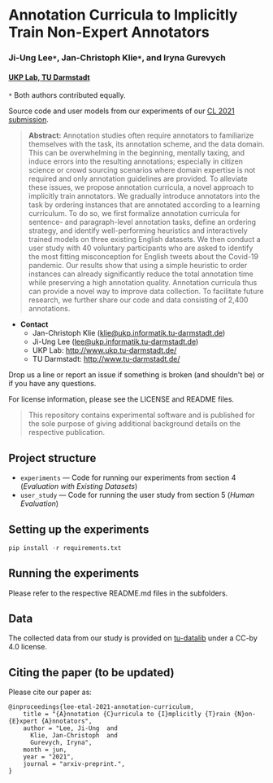 # Annotation Curricula to Implicitly Train Non-Expert Annotators
### Ji-Ung Lee`*`, Jan-Christoph Klie`*`, and Iryna Gurevych
#### [UKP Lab, TU Darmstadt](https://www.informatik.tu-darmstadt.de/ukp/ukp_home/index.en.jsp)
`*` Both authors contributed equally.

Source code and user models from our experiments of our [CL 2021 submission](https://arxiv.org/abs/2106.02382). 

> **Abstract:** Annotation studies often require annotators to familiarize themselves with the task, its annotation scheme, and the data domain. This can be overwhelming in the beginning, mentally taxing, and induce errors into the resulting annotations; especially in citizen science or crowd sourcing scenarios where domain expertise is not required and only annotation guidelines are provided. To alleviate these issues, we propose annotation curricula, a novel approach to implicitly train annotators. We gradually introduce annotators into the task by ordering instances that are annotated according to a learning curriculum. To do so, we first formalize annotation curricula for sentence- and paragraph-level annotation tasks, define an ordering strategy, and identify well-performing heuristics and interactively trained models on three existing English datasets. We then conduct a user study with 40 voluntary participants who are asked to identify the most fitting misconception for English tweets about the Covid-19 pandemic. Our results show that using a simple heuristic to order instances can already significantly reduce the total annotation time while preserving a high annotation quality. Annotation curricula thus can provide a novel way to improve data collection. To facilitate future research, we further share our code and data consisting of 2,400 annotations.

* **Contact** 
    * Jan-Christoph Klie (klie@ukp.informatik.tu-darmstadt.de) 
    * Ji-Ung Lee (lee@ukp.informatik.tu-darmstadt.de) 
    * UKP Lab: http://www.ukp.tu-darmstadt.de/
    * TU Darmstadt: http://www.tu-darmstadt.de/

Drop us a line or report an issue if something is broken (and shouldn't be) or if you have any questions.

For license information, please see the LICENSE and README files.

> This repository contains experimental software and is published for the sole purpose of giving additional background details on the respective publication. 

## Project structure

* `experiments` &mdash; Code for running our experiments from section 4 (_Evaluation with Existing Datasets_)
* `user_study` &mdash; Code for running the user study from section 5 (_Human Evaluation_)

## Setting up the experiments

```python
pip install -r requirements.txt
```
## Running the experiments

Please refer to the respective README.md files in the subfolders.

## Data
The collected data from our study is provided on [tu-datalib](https://tudatalib.ulb.tu-darmstadt.de/handle/tudatalib/2783) under a CC-by 4.0 license. 


## Citing the paper (to be updated)

Please cite our paper as:
```
@inproceedings{lee-etal-2021-annotation-curriculum,
    title = "{A}nnotation {C}urricula to {I}mplicitly {T}rain {N}on-{E}xpert {A}nnotators",
    author = "Lee, Ji-Ung  and
      Klie, Jan-Christoph  and
      Gurevych, Iryna",    
    month = jun,
    year = "2021",
    journal = "arxiv-preprint.",   
}
```

